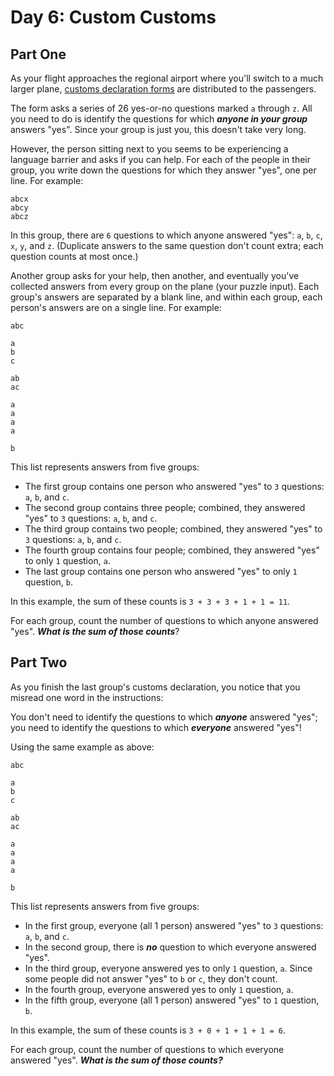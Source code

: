 # Day 6: Custom Customs

## Part One

As your flight approaches the regional airport where you'll switch to a much larger plane, 
[customs declaration forms](https://en.wikipedia.org/wiki/Customs_declaration) are distributed to the passengers.

The form asks a series of 26 yes-or-no questions marked `a` through `z`. 
All you need to do is identify the questions for which ***anyone in your group*** answers "yes". 
Since your group is just you, this doesn't take very long.

However, the person sitting next to you seems to be experiencing a language barrier and asks if you can help. 
For each of the people in their group, you write down the questions for which they answer "yes", one per line. For example:

```
abcx
abcy
abcz
```

In this group, there are `6` questions to which anyone answered "yes": `a`, `b`, `c`, `x`, `y`, and `z`. 
(Duplicate answers to the same question don't count extra; each question counts at most once.)

Another group asks for your help, then another, and eventually you've collected answers from every group on the plane (your puzzle input). 
Each group's answers are separated by a blank line, and within each group, each person's answers are on a single line. For example:

```
abc

a
b
c

ab
ac

a
a
a
a

b
```

This list represents answers from five groups:

* The first group contains one person who answered "yes" to `3` questions: `a`, `b`, and `c`.
* The second group contains three people; combined, they answered "yes" to `3` questions: `a`, `b`, and `c`.
* The third group contains two people; combined, they answered "yes" to `3` questions: `a`, `b`, and `c`.
* The fourth group contains four people; combined, they answered "yes" to only `1` question, `a`.
* The last group contains one person who answered "yes" to only `1` question, `b`.

In this example, the sum of these counts is `3 + 3 + 3 + 1 + 1 = 11`.

For each group, count the number of questions to which anyone answered "yes". ***What is the sum of those counts***?

## Part Two

As you finish the last group's customs declaration, you notice that you misread one word in the instructions:

You don't need to identify the questions to which ***anyone*** answered "yes"; 
you need to identify the questions to which ***everyone*** answered "yes"!

Using the same example as above:

```
abc

a
b
c

ab
ac

a
a
a
a

b  
```

This list represents answers from five groups:

* In the first group, everyone (all 1 person) answered "yes" to `3` questions: `a`, `b`, and `c`.
* In the second group, there is ***no*** question to which everyone answered "yes".
* In the third group, everyone answered yes to only `1` question, `a`. Since some people did not answer "yes" to `b` or `c`, 
they don't count.
* In the fourth group, everyone answered yes to only `1` question, `a`.
* In the fifth group, everyone (all 1 person) answered "yes" to `1` question, `b`.

In this example, the sum of these counts is `3 + 0 + 1 + 1 + 1 = 6`.

For each group, count the number of questions to which everyone answered "yes". ***What is the sum of those counts?***